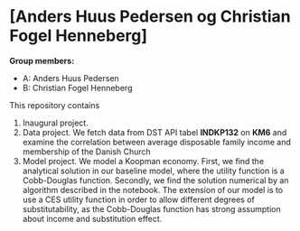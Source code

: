 # \[Anders Huus Pedersen og Christian Fogel Henneberg]

**Group members:**
- A: Anders Huus Pedersen
- B: Christian Fogel Henneberg


This repository contains  
1. Inaugural project. 
2. Data project. We fetch data from DST API tabel **INDKP132** on **KM6** and examine the correlation between average disposable family income and membership of the Danish Church
3. Model project. We model a Koopman economy. First, we find the analytical solution in our baseline model, where the utility function is a Cobb-Douglas function. Secondly, we find the solution numerical by an algorithm described in the notebook. The extension of our model is to use a CES utility function in order to allow different degrees of substitutability, as the Cobb-Douglas function has strong assumption about income and substitution effect.